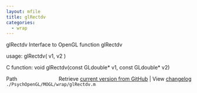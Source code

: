 ```yaml
---
layout: mfile
title: glRectdv
categories:
  - wrap
---
```


glRectdv  Interface to OpenGL function glRectdv

usage:  glRectdv\( v1, v2 \)

C function:  void glRectdv\(const GLdouble\* v1, const GLdouble\* v2\)


<div class="code_header" style="text-align:right;">
  <span style="float:left;">Path&nbsp;&nbsp;</span> <span class="counter">Retrieve <a href=
  "https://raw.github.com/Psychtoolbox-3/Psychtoolbox-3/beta/./PsychOpenGL/MOGL/wrap/glRectdv.m">current version from GitHub</a> | View <a href=
  "https://github.com/Psychtoolbox-3/Psychtoolbox-3/commits/beta/./PsychOpenGL/MOGL/wrap/glRectdv.m">changelog</a></span>
</div>
<div class="code">
  <code>./PsychOpenGL/MOGL/wrap/glRectdv.m</code>
</div>
